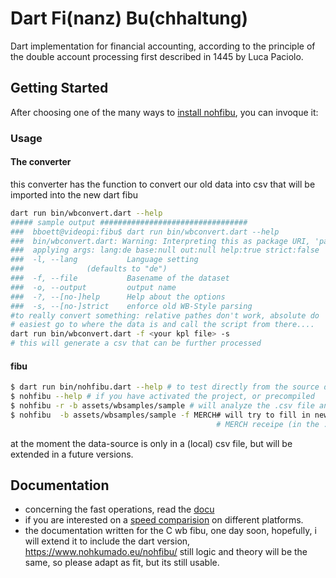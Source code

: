 # Dart Fi(nanz) Bu(chhaltung)

Dart implementation for financial accounting, according to the principle of the double account processing 
first described in 1445 by Luca Paciolo.


## Getting Started

After choosing one of the many ways to [install nohfibu](doc/INSTALLING.md), you can invoque it:

### Usage

#### The converter 

this converter has the function to convert our old data into csv that will be imported into the new
dart fibu

```bash
dart run bin/wbconvert.dart --help
##### sample output #################################
###  bboett@videopi:fibu$ dart run bin/wbconvert.dart --help
###  bin/wbconvert.dart: Warning: Interpreting this as package URI, 'package:nohfibu/wbconvert.dart'.
###  applying args: lang:de base:null out:null help:true strict:false  rest: []
###  -l, --lang           Language setting
###  		     (defaults to "de")
###  -f, --file           Basename of the dataset
###  -o, --output         output name
###  -?, --[no-]help      Help about the options
###  -s, --[no-]strict    enforce old WB-Style parsing
#to really convert something: relative pathes don't work, absolute do
# easiest go to where the data is and call the script from there....
dart run bin/wbconvert.dart -f <your kpl file> -s
# this will generate a csv that can be further processed
```

#### fibu 

```bash
$ dart run bin/nohfibu.dart --help # to test directly from the source dir
$ nohfibu --help # if you have activated the project, or precompiled
$ nohfibu -r -b assets/wbsamples/sample # will analyze the .csv file and produce a .lst result file
$ nohfibu  -b assets/wbsamples/sample -f MERCH# will try to fill in new journal lines following the 
                                              # MERCH receipe (in the .csv file under OPS)
```

at the moment the data-source is only in a (local) csv file, but will be extended in a future versions.


## Documentation

- concerning the fast operations, read the [docu](doc/FASTOPS.md)
- if you are interested on a [speed comparision](doc/TIMINGS.md) on different platforms. 
- the documentation written for the C wb fibu, one day soon, hopefully, i will extend it to include the 
dart version, https://www.nohkumado.eu/nohfibu/ still logic and theory will be the same, so please 
adapt as fit, but its still usable.

